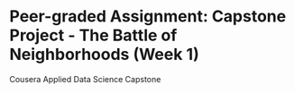 # Peer-graded Assignment: Capstone Project - The Battle of Neighborhoods (Week 1)
Cousera Applied Data Science Capstone
